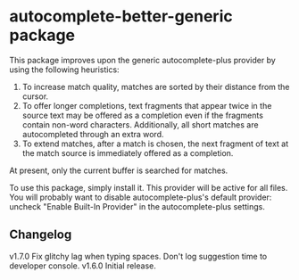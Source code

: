 # autocomplete-better-generic package

This package improves upon the generic autocomplete-plus provider by using the following heuristics:

1. To increase match quality, matches are sorted by their distance from the cursor.
2. To offer longer completions, text fragments that appear twice in the source text may be offered as a completion even if the fragments contain non-word characters. Additionally, all short matches are autocompleted through an extra word.
3. To extend matches, after a match is chosen, the next fragment of text at the match source is immediately offered as a completion.

At present, only the current buffer is searched for matches.

To use this package, simply install it. This provider will be active for all files. You will probably want to disable autocomplete-plus's default provider: uncheck "Enable Built-In Provider" in the autocomplete-plus settings.

## Changelog

v1.7.0 Fix glitchy lag when typing spaces. Don't log suggestion time to developer console.
v1.6.0 Initial release.